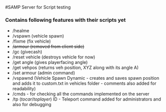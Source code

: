 #SAMP Server for Script testing

### Contains following features with their scripts yet

* /healme
* /vspawn (vehicle spawn)
* /fixme (fix vehicle)
* ~~/armour (removed from client side)~~
* /gc (givecash)
* /reset vehicle (destroys vehicle for now)
* /get angle (gives playerfacing angle)
* /get vehpos (returns veh position, XYZ along with its angle A)
* /set armour (admin command)
* /vspawnd (Vehicle Spawn Dynamic - creates and saves spawn position and adds it to custom.txt in vehicles folder - comments also added for readability)
* /cmds - for checking all the commands implemented on the server
* /tp (_tocar_/_toplayer_) ID - Teleport command added for administrators and also for debugging
